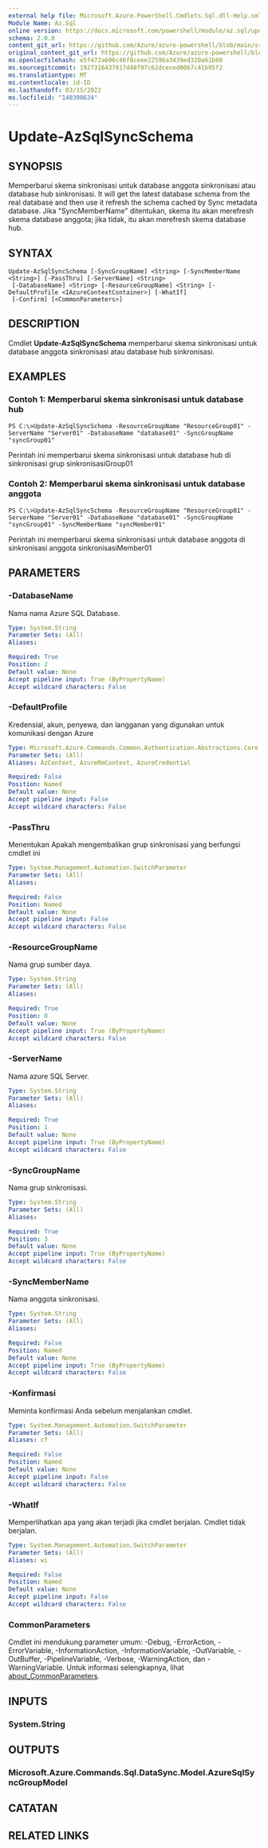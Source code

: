 ```yaml
---
external help file: Microsoft.Azure.PowerShell.Cmdlets.Sql.dll-Help.xml
Module Name: Az.Sql
online version: https://docs.microsoft.com/powershell/module/az.sql/update-azsqlsyncschema
schema: 2.0.0
content_git_url: https://github.com/Azure/azure-powershell/blob/main/src/Sql/Sql/help/Update-AzSqlSyncSchema.md
original_content_git_url: https://github.com/Azure/azure-powershell/blob/main/src/Sql/Sql/help/Update-AzSqlSyncSchema.md
ms.openlocfilehash: e5f472a606c46f8ceee22596a3439ed320a61b60
ms.sourcegitcommit: 1927316437817d48f97c62dceced0067c41b95f2
ms.translationtype: MT
ms.contentlocale: id-ID
ms.lasthandoff: 03/15/2022
ms.locfileid: "140390634"
---
```

# Update-AzSqlSyncSchema

## SYNOPSIS
Memperbarui skema sinkronisasi untuk database anggota sinkronisasi atau database hub sinkronisasi.
It will get the latest database schema from the real database and then use it refresh the schema cached by Sync metadata database.
Jika "SyncMemberName" ditentukan, skema itu akan merefresh skema database anggota; jika tidak, itu akan merefresh skema database hub.

## SYNTAX

```
Update-AzSqlSyncSchema [-SyncGroupName] <String> [-SyncMemberName <String>] [-PassThru] [-ServerName] <String>
 [-DatabaseName] <String> [-ResourceGroupName] <String> [-DefaultProfile <IAzureContextContainer>] [-WhatIf]
 [-Confirm] [<CommonParameters>]
```

## DESCRIPTION
Cmdlet **Update-AzSqlSyncSchema** memperbarui skema sinkronisasi untuk database anggota sinkronisasi atau database hub sinkronisasi.

## EXAMPLES

### Contoh 1: Memperbarui skema sinkronisasi untuk database hub
```
PS C:\>Update-AzSqlSyncSchema -ResourceGroupName "ResourceGroup01" -ServerName "Server01" -DatabaseName "database01" -SyncGroupName "syncGroup01"
```

Perintah ini memperbarui skema sinkronisasi untuk database hub di sinkronisasi grup sinkronisasiGroup01

### Contoh 2: Memperbarui skema sinkronisasi untuk database anggota
```
PS C:\>Update-AzSqlSyncSchema -ResourceGroupName "ResourceGroup01" -ServerName "Server01" -DatabaseName "database01" -SyncGroupName "syncGroup01" -SyncMemberName "syncMember01"
```

Perintah ini memperbarui skema sinkronisasi untuk database anggota di sinkronisasi anggota sinkronisasiMember01

## PARAMETERS

### -DatabaseName
Nama nama Azure SQL Database.

```yaml
Type: System.String
Parameter Sets: (All)
Aliases:

Required: True
Position: 2
Default value: None
Accept pipeline input: True (ByPropertyName)
Accept wildcard characters: False
```

### -DefaultProfile
Kredensial, akun, penyewa, dan langganan yang digunakan untuk komunikasi dengan Azure

```yaml
Type: Microsoft.Azure.Commands.Common.Authentication.Abstractions.Core.IAzureContextContainer
Parameter Sets: (All)
Aliases: AzContext, AzureRmContext, AzureCredential

Required: False
Position: Named
Default value: None
Accept pipeline input: False
Accept wildcard characters: False
```

### -PassThru
Menentukan Apakah mengembalikan grup sinkronisasi yang berfungsi cmdlet ini

```yaml
Type: System.Management.Automation.SwitchParameter
Parameter Sets: (All)
Aliases:

Required: False
Position: Named
Default value: None
Accept pipeline input: False
Accept wildcard characters: False
```

### -ResourceGroupName
Nama grup sumber daya.

```yaml
Type: System.String
Parameter Sets: (All)
Aliases:

Required: True
Position: 0
Default value: None
Accept pipeline input: True (ByPropertyName)
Accept wildcard characters: False
```

### -ServerName
Nama azure SQL Server.

```yaml
Type: System.String
Parameter Sets: (All)
Aliases:

Required: True
Position: 1
Default value: None
Accept pipeline input: True (ByPropertyName)
Accept wildcard characters: False
```

### -SyncGroupName
Nama grup sinkronisasi.

```yaml
Type: System.String
Parameter Sets: (All)
Aliases:

Required: True
Position: 3
Default value: None
Accept pipeline input: True (ByPropertyName)
Accept wildcard characters: False
```

### -SyncMemberName
Nama anggota sinkronisasi.

```yaml
Type: System.String
Parameter Sets: (All)
Aliases:

Required: False
Position: Named
Default value: None
Accept pipeline input: True (ByPropertyName)
Accept wildcard characters: False
```

### -Konfirmasi
Meminta konfirmasi Anda sebelum menjalankan cmdlet.

```yaml
Type: System.Management.Automation.SwitchParameter
Parameter Sets: (All)
Aliases: cf

Required: False
Position: Named
Default value: None
Accept pipeline input: False
Accept wildcard characters: False
```

### -WhatIf
Memperlihatkan apa yang akan terjadi jika cmdlet berjalan.
Cmdlet tidak berjalan.

```yaml
Type: System.Management.Automation.SwitchParameter
Parameter Sets: (All)
Aliases: wi

Required: False
Position: Named
Default value: None
Accept pipeline input: False
Accept wildcard characters: False
```

### CommonParameters
Cmdlet ini mendukung parameter umum: -Debug, -ErrorAction, -ErrorVariable, -InformationAction, -InformationVariable, -OutVariable, -OutBuffer, -PipelineVariable, -Verbose, -WarningAction, dan -WarningVariable. Untuk informasi selengkapnya, lihat [about_CommonParameters](http://go.microsoft.com/fwlink/?LinkID=113216).

## INPUTS

### System.String

## OUTPUTS

### Microsoft.Azure.Commands.Sql.DataSync.Model.AzureSqlSyncGroupModel

## CATATAN

## RELATED LINKS
